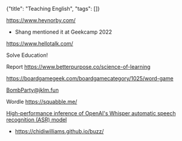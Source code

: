 {"title": "Teaching English", "tags": []}

https://www.heynorby.com/
* Shang mentioned it at Geekcamp 2022

https://www.hellotalk.com/

Solve Education!

Report https://www.betterpurpose.co/science-of-learning

https://boardgamegeek.com/boardgamecategory/1025/word-game

BombParty@jklm.fun

Wordle
https://squabble.me/

[High-performance inference of OpenAI's Whisper automatic speech recognition (ASR) model](https://github.com/ggerganov/whisper.cpp)
* https://chidiwilliams.github.io/buzz/


